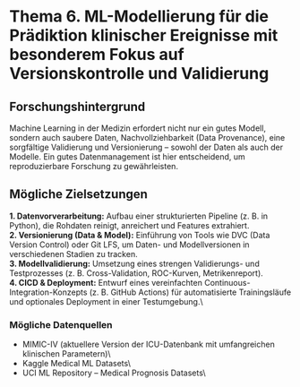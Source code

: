 # Thema 6. ML-Modellierung für die Prädiktion klinischer Ereignisse mit besonderem Fokus auf Versionskontrolle und Validierung
## Forschungshintergrund
Machine Learning in der Medizin erfordert nicht nur ein gutes Modell, sondern auch saubere Daten, Nachvollziehbarkeit (Data Provenance), eine sorgfältige Validierung und Versionierung – sowohl der Daten als auch der Modelle. Ein gutes Datenmanagement ist hier entscheidend, um reproduzierbare Forschung zu gewährleisten.
## Mögliche Zielsetzungen
**1. Datenvorverarbeitung:** Aufbau einer strukturierten Pipeline (z. B. in Python), die Rohdaten reinigt, anreichert und Features extrahiert.\
**2. Versionierung (Data & Model):** Einführung von Tools wie DVC (Data Version Control) oder Git LFS, um Daten- und Modellversionen in verschiedenen Stadien zu tracken.\
**3. Modellvalidierung:** Umsetzung eines strengen Validierungs- und Testprozesses (z. B. Cross-Validation, ROC-Kurven, Metrikenreport).\
**4. CICD & Deployment:** Entwurf eines vereinfachten Continuous-Integration-Konzepts (z. B. GitHub Actions) für automatisierte Trainingsläufe und optionales Deployment in einer Testumgebung.\
### Mögliche Datenquellen
- MIMIC-IV (aktuellere Version der ICU-Datenbank mit umfangreichen klinischen Parametern)\
- Kaggle Medical ML Datasets\
- UCI ML Repository – Medical Prognosis Datasets\
